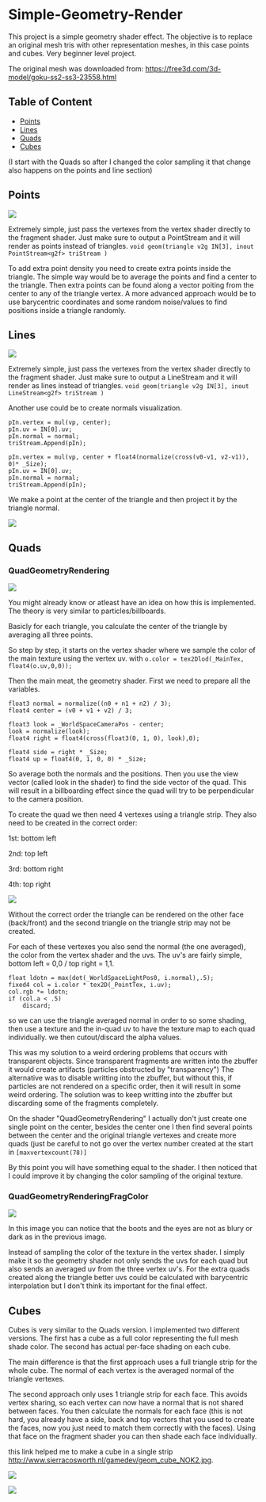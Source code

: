 # Simple-Geometry-Render

This project is a simple geometry shader effect. 
The objective is to replace an original mesh tris with other representation meshes, in this case points and cubes.
Very beginner level project.

The original mesh was downloaded from:
https://free3d.com/3d-model/goku-ss2-ss3-23558.html

## Table of Content
- [Points](#points)
- [Lines](#lines)
- [Quads](#quads)
- [Cubes](#cubes)

(I start with the Quads so after I changed the color sampling it that change also happens on the points and line section)

## Points

![](http://i.imgur.com/D2LXVUY.png)

Extremely simple, just pass the vertexes from the vertex shader directly to the fragment shader. Just make sure to output a PointStream and it will render as points instead of triangles.
```void geom(triangle v2g IN[3], inout PointStream<g2f> triStream )```

To add extra point density you need to create extra points inside the triangle. The simple way would be to average the points 
and find a center to the triangle. Then extra points can be found along a vector poiting from the center to any of the triangle vertex. A more advanced approach would be to use barycentric coordinates and some random noise/values to find positions inside a triangle randomly.

## Lines

![](http://i.imgur.com/mQ7Auer.png)

Extremely simple, just pass the vertexes from the vertex shader directly to the fragment shader. Just make sure to output a LineStream and it will render as lines instead of triangles.
```void geom(triangle v2g IN[3], inout LineStream<g2f> triStream )```

Another use could be to create normals visualization.

``` 
pIn.vertex = mul(vp, center);
pIn.uv = IN[0].uv;
pIn.normal = normal;
triStream.Append(pIn);

pIn.vertex = mul(vp, center + float4(normalize(cross(v0-v1, v2-v1)), 0)* _Size);
pIn.uv = IN[0].uv;
pIn.normal = normal;
triStream.Append(pIn); 
```

We make a point at the center of the triangle and then project it by the triangle normal.

![](http://i.imgur.com/zwPbA79.png)


## Quads

### QuadGeometryRendering
![](http://i.imgur.com/SztmMlw.png)

You might already know or atleast have an idea on how this is implemented. The theory is very similar to particles/billboards.

Basicly for each triangle, you calculate the center of the triangle by averaging all three points.

So step by step, it starts on the vertex shader where we sample the color of the main texture using the vertex uv.
with ``` o.color = tex2Dlod(_MainTex, float4(o.uv,0,0)); ```

Then the main meat, the geometry shader. First we need to prepare all the variables.

```
float3 normal = normalize((n0 + n1 + n2) / 3);
float4 center = (v0 + v1 + v2) / 3;

float3 look = _WorldSpaceCameraPos - center;
look = normalize(look);
float4 right = float4(cross(float3(0, 1, 0), look),0); 

float4 side = right * _Size;
float4 up = float4(0, 1, 0, 0) * _Size;

``` 

So average both the normals and the positions.
Then you use the view vector (called look in the shader) to find the side vector of the quad. 
This will result in a billboarding effect since the quad will try to be perpendicular to the camera position.

To create the quad we then need 4 vertexes using a triangle strip. They also need to be created in the correct order:

1st: bottom left

2nd: top left

3rd: bottom right

4th: top right

![](http://i.imgur.com/McZMAJL.png)

Without the correct order the triangle can be rendered on the other face (back/front) 
and the second triangle on the triangle strip may not be created.

For each of these vertexes you also send the normal (the one averaged), the color from the vertex shader and the uvs. 
The uv's are fairly simple, bottom left = 0,0 / top right = 1,1.

```
float ldotn = max(dot(_WorldSpaceLightPos0, i.normal),.5);
fixed4 col = i.color * tex2D(_PointTex, i.uv);
col.rgb *= ldotn;
if (col.a < .5)
	discard;
``` 

so we can use the triangle averaged normal in order to so some shading, then use a texture and the in-quad 
uv to have the texture map to each quad individually.
we then cutout/discard the alpha values.

This was my solution to a weird ordering problems that occurs with transparent objects. 
Since transparent fragments are written into the zbuffer it would create artifacts (particles obstructed by "transparency")
The alternative was to disable writting into the zbuffer, but without this, if particles are not rendered on a specific order, 
then it will result in some weird ordering. 
The solution was to keep writting into the zbuffer but discarding some of the fragments completely.

On the shader "QuadGeometryRendering" I actually don't just create one single point on the center, besides the center one
I then find several points between the center and the original triangle vertexes and create more quads 
(just be careful to not go over the vertex number created at the start in ```[maxvertexcount(78)] ``` 

By this point you will have something equal to the shader. 
I then noticed that I could improve it by changing the color sampling of the original texture.

### QuadGeometryRenderingFragColor

![](http://i.imgur.com/CYSbAI0.png)

In this image you can notice that the boots and the eyes are not as blury or dark as in the previous image.

Instead of sampling the color of the texture in the vertex shader. I simply make it so the geometry shader not only sends 
the uvs for each quad but also sends an averaged uv from the three vertex uv's. For the extra quads created along the triangle 
better uvs could be calculated with barycentric interpolation but I don't think its important for the final effect.


## Cubes

Cubes is very similar to the Quads version. I implemented two different versions.
The first has a cube as a full color representing the full mesh shade color.
The second has actual per-face shading on each cube.

The main difference is that the first approach uses a full triangle strip for the whole cube. The normal of each vertex is the averaged normal of the triangle vertexes.

The second approach only uses 1 triangle strip for each face. This avoids vertex sharing, so each vertex can now have a normal that is not shared between faces. You then calculate the normals for each face (this is not hard, you already have a side, back and top vectors that you used to create the faces, now you just need to match them correctly with the faces). Using that face on the fragment shader you can then shade each face individually.

this link helped me to make a cube in a single strip http://www.sierracosworth.nl/gamedev/geom_cube_NOK2.jpg.

![](http://i.imgur.com/G1cWKoB.png)

![](http://i.imgur.com/USl73Ub.png)



